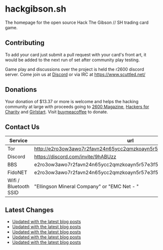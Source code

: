 # hackgibson.sh
The homepage for the open source Hack The Gibson // SH trading card game.


## Contributing

To add your card just submit a pull request with your card's front art, it would be added to the next run of set after community play testing.

Game play and discussions over the project is held the r2600 discord server. Come join us at [Discord](https://discord.com/invite/9hABUzz) or via IRC at https://www.scuttled.net/


## Donations

Your donation of $13.37 or more is welcome and helps the hacking community at large with proceeds going to [2600 Magazine](https://2600.com/), [Hackers for Charity](https://hackersforcharity.org) and [Girlstart](https://girlstart.org).  Visit [buymeacoffee](https://www.buymeacoffee.com/hackgibson.sh) to donate.


## Contact Us

Service | url
-|-
Tor | http://e2ro3ow3awo7r2favn24n65ycc2qmzkoayn5r57e3f56nvjwdcgg32ad.onion
Discord | https://discord.com/invite/9hABUzz
BBS | e2ro3ow3awo7r2favn24n65ycc2qmzkoayn5r57e3f56nvjwdcgg32ad.onion:23
FidoNET | e2ro3ow3awo7r2favn24n65ycc2qmzkoayn5r57e3f56nvjwdcgg32ad.onion:24554
Wifi / Bluetooth SSID | "Ellingson Mineral Company" or "EMC Net - <fidonet address>"

## Latest Changes
<!-- BLOG-POST-LIST:START -->
- [Updated with the latest blog posts](https://github.com/DFW2600/hackgibson.sh/commit/37b9a5dfcdf612cba7bcaf3c9d27cf89f34c8d31)
- [Updated with the latest blog posts](https://github.com/DFW2600/hackgibson.sh/commit/7491e7f1d5de5df2bf7e85d68d5cd8f7c0269479)
- [Updated with the latest blog posts](https://github.com/DFW2600/hackgibson.sh/commit/068244cafbe745b3ffcedbe95d1f49998ca10211)
- [Updated with the latest blog posts](https://github.com/DFW2600/hackgibson.sh/commit/e5f043b534a07e5628451e21be2753a3df9d9bbb)
- [Updated with the latest blog posts](https://github.com/DFW2600/hackgibson.sh/commit/5d6d9a8829c24bd4b9661095c59337c8710713cf)
<!-- BLOG-POST-LIST:END -->
